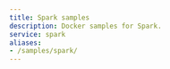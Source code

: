 ```yaml
---
title: Spark samples
description: Docker samples for Spark.
service: spark
aliases:
- /samples/spark/
---
```

